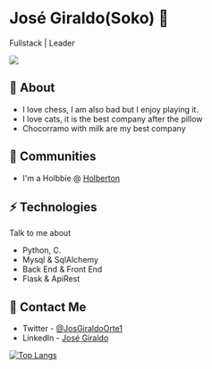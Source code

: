 # José Giraldo(Soko) :panda_face:
Fullstack | Leader 

![](https://media.giphy.com/media/ayMW3eqvuP00o/giphy.gif)

## :sake: About
+ I love chess, I am also bad but I enjoy playing it.
+ I love cats, it is the best company after the pillow
+ Chocorramo with milk are my best company

## :beers: Communities
- I'm a Holbbie @ [Holberton](https://www.holbertonschool.com/co/en)

## ⚡ Technologies
Talk to me about
- Python, C.
- Mysql & SqlAlchemy
- Back End & Front End
- Flask & ApiRest

## :post_office: Contact Me
- Twitter - [@JosGiraldoOrte1](https://twitter.com/JosGiraldoOrte1)
- LinkedIn - [José Giraldo](https://www.linkedin.com/in/jose-giraldo-ortega-5142021a1/)

[![Top Langs](https://github-readme-stats.vercel.app/api/top-langs/?username=blsoko&layout=compact)](https://github.com/blsoko/github-readme-stats)
